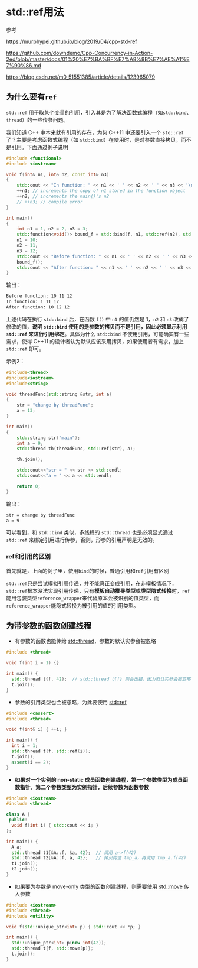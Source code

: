 # std::ref用法

参考

https://murphypei.github.io/blog/2019/04/cpp-std-ref

https://github.com/downdemo/Cpp-Concurrency-in-Action-2ed/blob/master/docs/01%20%E7%BA%BF%E7%A8%8B%E7%AE%A1%E7%90%86.md

https://blog.csdn.net/m0_51551385/article/details/123965079



## 为什么要有`ref`

`std::ref` 用于取某个变量的引用，引入其是为了解决函数式编程（如`std::bind`、`thread`）的一些传参问题。





我们知道 C++ 中本来就有引用的存在，为何 C++11 中还要引入一个 `std::ref` 了？主要是考虑函数式编程（如 `std::bind`）在使用时，是对参数直接拷贝，而不是引用。下面通过例子说明

```cpp
#include <functional>
#include <iostream>

void f(int& n1, int& n2, const int& n3)
{
    std::cout << "In function: " << n1 << ' ' << n2 << ' ' << n3 << '\n';
    ++n1; // increments the copy of n1 stored in the function object
    ++n2; // increments the main()'s n2
    // ++n3; // compile error
}

int main()
{
    int n1 = 1, n2 = 2, n3 = 3;
    std::function<void()> bound_f = std::bind(f, n1, std::ref(n2), std::cref(n3));
    n1 = 10;
    n2 = 11;
    n3 = 12;
    std::cout << "Before function: " << n1 << ' ' << n2 << ' ' << n3 << '\n';
    bound_f();
    std::cout << "After function: " << n1 << ' ' << n2 << ' ' << n3 << '\n';
}
```



输出：

```sh
Before function: 10 11 12
In function: 1 11 12
After function: 10 12 12
```



上述代码在执行 `std::bind` 后，在函数 `f()` 中 `n1` 的值仍然是 1，`n2` 和 `n3` 改成了修改的值，**说明 `std::bind` 使用的是参数的拷贝而不是引用，因此必须显示利用 `std::ref` 来进行引用绑定**。具体为什么 `std::bind` 不使用引用，可能确实有一些需求，使得 C++11 的设计者认为默认应该采用拷贝，如果使用者有需求，加上 `std::ref` 即可。

示例2：

```cpp
#include<thread>
#include<iostream>
#include<string>

void threadFunc(std::string &str, int a)
{
    str = "change by threadFunc";
    a = 13;
}

int main()
{
    std::string str("main");
    int a = 9;
    std::thread th(threadFunc, std::ref(str), a);

    th.join();

    std::cout<<"str = " << str << std::endl;
    std::cout<<"a = " << a << std::endl;

    return 0;
}
```

输出：

```sh
str = change by threadFunc
a = 9
```



可以看到，和 `std::bind` 类似，多线程的 `std::thread` 也是必须显式通过 `std::ref` 来绑定引用进行传参，否则，形参的引用声明是无效的。





### ref和引用的区别

首先就是，上面的例子里，使用`bind`的时候，普通引用和`ref`引用有区别

`std::ref`只是尝试模拟引用传递，并不能真正变成引用，在非模板情况下，`std::ref`根本没法实现引用传递，只有**模板自动推导类型**或**类型隐式转换**时，`ref`能用包装类型`reference_wrapper`来代替原本会被识别的值类型，而`reference_wrapper`能隐式转换为被引用的值的引用类型。



## 为带参数的函数创建线程

- 有参数的函数也能传给 [std::thread](https://en.cppreference.com/w/cpp/thread/thread)，参数的默认实参会被忽略

```cpp
#include <thread>

void f(int i = 1) {}

int main() {
  std::thread t{f, 42};  // std::thread t{f} 则会出错，因为默认实参会被忽略
  t.join();
}
```

- 参数的引用类型也会被忽略，为此要使用 [std::ref](https://en.cppreference.com/w/cpp/utility/functional/ref)

```cpp
#include <cassert>
#include <thread>

void f(int& i) { ++i; }

int main() {
  int i = 1;
  std::thread t{f, std::ref(i)};
  t.join();
  assert(i == 2);
}
```

- **如果对一个实例的 non-static 成员函数创建线程，第一个参数类型为成员函数指针，第二个参数类型为实例指针，后续参数为函数参数**

```cpp
#include <iostream>
#include <thread>

class A {
 public:
  void f(int i) { std::cout << i; }
};

int main() {
  A a;
  std::thread t1{&A::f, &a, 42};  // 调用 a->f(42)
  std::thread t2{&A::f, a, 42};   // 拷贝构造 tmp_a，再调用 tmp_a.f(42)
  t1.join();
  t2.join();
}
```

- 如果要为参数是 move-only 类型的函数创建线程，则需要使用 [std::move](https://en.cppreference.com/w/cpp/utility/move) 传入参数

```cpp
#include <iostream>
#include <thread>
#include <utility>

void f(std::unique_ptr<int> p) { std::cout << *p; }

int main() {
  std::unique_ptr<int> p(new int(42));
  std::thread t{f, std::move(p)};
  t.join();
}
```









